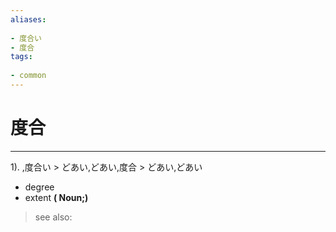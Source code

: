 ```yaml
---
aliases:
    
- 度合い
- 度合
tags:
    
- common
---
```


# 度合
---
1).
,度合い > どあい,どあい,度合 > どあい,どあい

- degree
- extent
**( Noun;)**
> see also: 
            